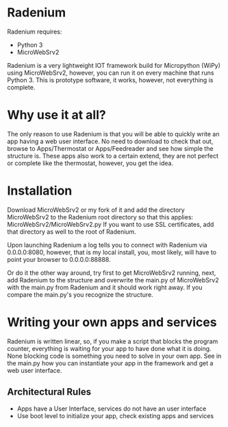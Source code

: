 # Radenium

Radenium requires:

- Python 3
- MicroWebSrv2

Radenium is a very lightweight IOT framework build for Micropython (WiPy) using MicroWebSrv2, however, you can run it on every machine that runs Python 3.
This is prototype software, it works, however, not everything is complete.


# Why use it at all?

The only reason to use Radenium is that you will be able to quickly write an app having a web user interface. No need to download to check that out, browse to Apps/Thermostat or Apps/Feedreader and see how simple the structure is. These apps also work to a certain extend, they are not perfect or complete like the thermostat, however, you get the idea.


# Installation

Download MicroWebSrv2 or my fork of it and add the directory MicroWebSrv2 to the Radenium root directory so that this applies: MicroWebSrv2/MicroWebSrv2.py
If you want to use SSL certificates, add that directory as well to the root of Radenium.

Upon launching Radenium a log tells you to connect with Radenium via 0.0.0.0:8080, however, that is my local install, you, most likely, will have to point your browser to 0.0.0.0:88888.

Or do it the other way around, try first to get MicroWebSrv2 running, next, add Radenium to the structure and overwrite the main.py of MicroWebSrv2 with the main.py from Radenium and it should work right away. If you compare the main.py's you recognize the structure.


# Writing your own apps and services

Radenium is written linear, so, if you make a script that blocks the program counter, everything is waiting for your app to have done what it is doing. None blocking code is something you need to solve in your own app.
See in the main.py how you can instantiate your app in the framework and get a web user interface.


## Architectural Rules
- Apps have a User Interface, services do not have an user interface
- Use boot level to initialize your app, check existing apps and services

